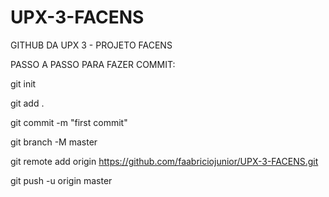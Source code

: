 # UPX-3-FACENS

GITHUB DA UPX 3 - PROJETO FACENS

PASSO A PASSO PARA FAZER COMMIT: 

git init

git add .

git commit -m "first commit"

git branch -M master

git remote add origin https://github.com/faabriciojunior/UPX-3-FACENS.git

git push -u origin master
